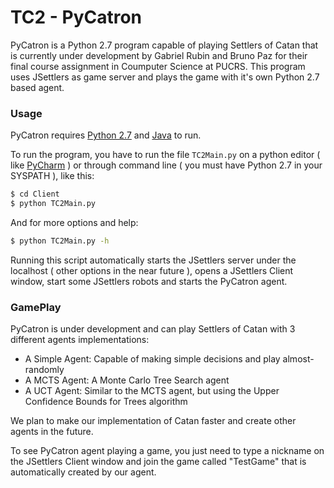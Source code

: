 # TC2 - PyCatron

PyCatron is a Python 2.7 program capable of playing Settlers of Catan that is currently under development by Gabriel Rubin and Bruno Paz for their final course assignment in Coumputer Science at PUCRS. This program uses JSettlers as game server and plays the game with it's own Python 2.7 based agent.

### Usage

PyCatron requires [Python 2.7](https://www.python.org/) and [Java](https://www.java.com/) to run.

To run the program, you have to run the file `TC2Main.py` on a python editor ( like [PyCharm](https://www.jetbrains.com/pycharm/) ) or through command line ( you must have Python 2.7 in your SYSPATH ), like this:

```sh
$ cd Client
$ python TC2Main.py
```

And for more options and help:

```sh
$ python TC2Main.py -h
```
Running this script automatically starts the JSettlers server under the localhost ( other options in the near future ), opens a JSettlers Client window, start some JSettlers robots and starts the PyCatron agent.

### GamePlay

PyCatron is under development and can play Settlers of Catan with 3 different agents implementations:

- A Simple Agent: Capable of making simple decisions and play almost-randomly
- A MCTS Agent: A Monte Carlo Tree Search agent
- A UCT Agent: Similar to the MCTS agent, but using the Upper Confidence Bounds for Trees algorithm

We plan to make our implementation of Catan faster and create other agents in the future.

To see PyCatron agent playing a game, you just need to type a nickname on the JSettlers Client window and join the game called "TestGame" that is automatically created by our agent.
